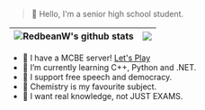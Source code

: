 > 👋 Hello, I'm a senior high school student.

|<img align="center" src="https://github-readme-stats.vercel.app/api?username=redbeanw44602&count_private=true&show_icons=true&title_color=359697&icon_color=359697&hide_border=true" alt="RedbeanW's github stats" /> | <img align="center" src="https://github-readme-stats.vercel.app/api/top-langs/?username=redbeanw44602&layout=compact&title_color=359697&icon_color=359697&hide_border=true" /> |
| ------------- | ------------- |

 - 🔭 I have a MCBE server! [Let's Play](https://mcce.im/)
 - 🌱 I’m currently learning C++, Python and .NET.
 - 🔑 I support free speech and democracy.
 - 🧪 Chemistry is my favourite subject.
 - 📖 I want real knowledge, not JUST EXAMS.
